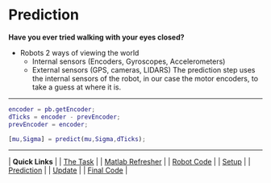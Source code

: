 # Prediction

**Have you ever tried walking with your eyes closed?**
- Robots 2 ways of viewing the world
	- Internal sensors (Encoders, Gyroscopes, Accelerometers)
	- External sensors (GPS, cameras, LIDARS)
The prediction step uses the internal sensors of the robot, in our case the motor encoders, to take a guess at where it is.

---

```matlab
encoder = pb.getEncoder; 
dTicks = encoder - prevEncoder;
prevEncoder = encoder;

[mu,Sigma] = predict(mu,Sigma,dTicks);
```

---

| **Quick Links**                         |
| [The Task](The_Task.md)                 |
| [Matlab Refresher](Matlab_Refresher.md) |
| [Robot Code](Robot_Code.md)             |
| [Setup](Setup.md)                       |
| [Prediction](Prediction.md)             |
| [Update](Update.md)                     | 
| [Final Code](Final_Code.md)             |
